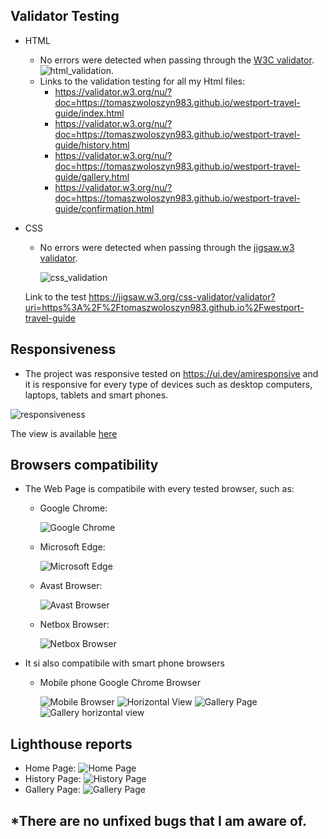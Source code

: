 
## **Validator Testing**
- HTML
    * No errors were detected when passing through the [W3C validator](https://validator.w3.org/nu/).
    ![html_validation](../assets/images/testing/html_validator.jpg).
    * Links to the validation testing for all my Html files:
        * https://validator.w3.org/nu/?doc=https://tomaszwoloszyn983.github.io/westport-travel-guide/index.html
        * https://validator.w3.org/nu/?doc=https://tomaszwoloszyn983.github.io/westport-travel-guide/history.html
        * https://validator.w3.org/nu/?doc=https://tomaszwoloszyn983.github.io/westport-travel-guide/gallery.html
        * https://validator.w3.org/nu/?doc=https://tomaszwoloszyn983.github.io/westport-travel-guide/confirmation.html
- CSS
    * No errors were detected when passing through the [jigsaw.w3 validator](https://jigsaw.w3.org/css-validator). 

         ![css_validation](../assets/images/testing/css_validation.jpg)
    
    Link to the test
         https://jigsaw.w3.org/css-validator/validator?uri=https%3A%2F%2Ftomaszwoloszyn983.github.io%2Fwestport-travel-guide

## **Responsiveness** 
- The project was responsive tested on https://ui.dev/amiresponsive and it is responsive for every type of devices such as desktop computers, laptops, tablets and smart phones.

 ![responsiveness](../assets/images/readMe/amIResponive_black_background.jpg)

 The view is available [here](https://ui.dev/amiresponsive?url=https://tomaszwoloszyn983.github.io/westport-travel-guide/index.html#contact)

## **Browsers compatibility**
- The Web Page is compatibile with every tested browser, such as:
    * Google Chrome:

         ![Google Chrome](../assets/images/testing/home_page_desctop_view_large_s.jpg)

    * Microsoft Edge: 
    
         ![Microsoft Edge](../assets/images/testing/microsoft_edge_large_view_s.jpg)

    * Avast Browser: 

        ![Avast Browser](../assets/images/testing/avast_medium_size_view_s.jpg)

    * Netbox Browser: 

        ![Netbox Browser](../assets/images/testing/netboxbrowser_medium_size_view_s.jpg)

- It si also compatibile with smart phone browsers
    * Mobile phone Google Chrome Browser 

        ![Mobile Browser](../assets/images/testing/home_page_mobile_view_s.jpg)
        ![Horizontal View](../assets/images/testing/history_page_mobile_view_s.jpg)
        ![Gallery Page](../assets/images/testing/gallery_page_mobile_view_vertically_s.jpg)
        ![Gallery horizontal view](../assets/images/testing/gallery_page_mobile_view_horizontally_s.jpg)

## **Lighthouse reports**
- Home Page: 
        ![Home Page](../assets/images/lighthouse/lighthouse_report_home_page_s.jpg)
- History Page: 
        ![History Page](../assets/images/lighthouse/lighthouse_report_history_page_s.jpg)
- Gallery Page: 
        ![Gallery Page](../assets/images/lighthouse/lighthouse_report_gallery_page_s.jpg)

## *There are no unfixed bugs that I am aware of.

